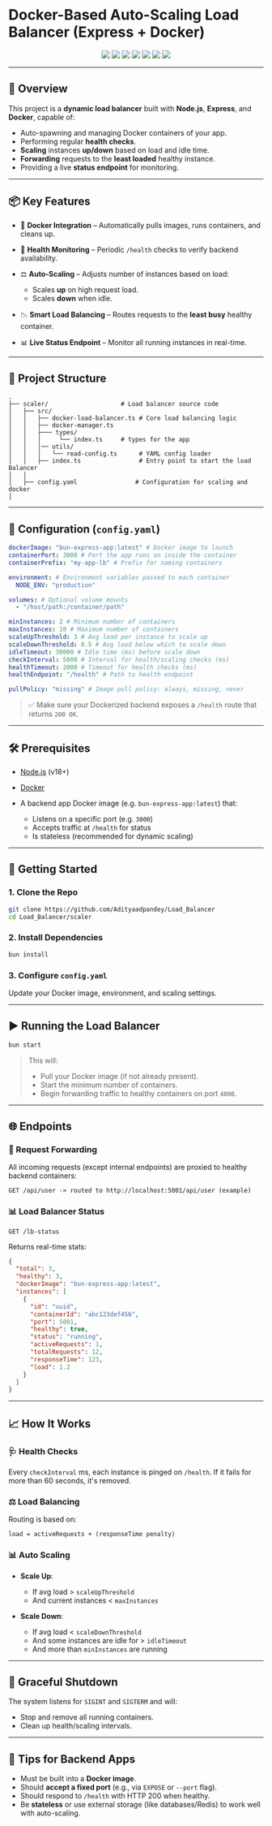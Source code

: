 # Docker-Based Auto-Scaling Load Balancer (Express + Docker)

<div align="center">

<img src="https://github.com/Adityaadpandey/Load_Balancer/actions/workflows/ci.yml/badge.svg" />
<img src="https://img.shields.io/badge/License-MIT-green.svg" />
<img src="https://img.shields.io/badge/Built%20With-Node.js-blue" />
<img src="https://img.shields.io/badge/code_style-prettier-ff69b4.svg" />
<img src="https://img.shields.io/badge/Code-TypeScript-blue?logo=typescript" />
<img src="https://img.shields.io/github/repo-size/Adityaadpandey/Load_Balancer" />
<img src="https://img.shields.io/github/last-commit/Adityaadpandey/Load_Balancer" />

</div>

---

## 🚀 Overview

This project is a **dynamic load balancer** built with **Node.js**, **Express**, and **Docker**, capable of:

- Auto-spawning and managing Docker containers of your app.
- Performing regular **health checks**.
- **Scaling** instances **up/down** based on load and idle time.
- **Forwarding** requests to the **least loaded** healthy instance.
- Providing a live **status endpoint** for monitoring.

---

## 📦 Key Features

- 🐳 **Docker Integration** – Automatically pulls images, runs containers, and cleans up.
- 💓 **Health Monitoring** – Periodic `/health` checks to verify backend availability.
- ⚖️ **Auto-Scaling** – Adjusts number of instances based on load:

  - Scales **up** on high request load.
  - Scales **down** when idle.

- 📉 **Smart Load Balancing** – Routes requests to the **least busy** healthy container.
- 📊 **Live Status Endpoint** – Monitor all running instances in real-time.

---

## 📁 Project Structure

```
.
├── scaler/                    # Load balancer source code
│   ├── src/
│   │   ├── docker-load-balancer.ts # Core load balancing logic
│   │   ├── docker-manager.ts
│   │   ├─── types/
│   │   │     └── index.ts     # types for the app
│   │   │── utils/
│   │   │   └── read-config.ts      # YAML config loader
│   │   ├── index.ts                # Entry point to start the load Balancer
│   │
│   ├── config.yaml                # Configuration for scaling and docker
│
```

---

## 🧩 Configuration (`config.yaml`)

```yaml
dockerImage: "bun-express-app:latest" # Docker image to launch
containerPort: 3000 # Port the app runs on inside the container
containerPrefix: "my-app-lb" # Prefix for naming containers

environment: # Environment variables passed to each container
  NODE_ENV: "production"

volumes: # Optional volume mounts
  - "/host/path:/container/path"

minInstances: 2 # Minimum number of containers
maxInstances: 10 # Maximum number of containers
scaleUpThreshold: 3 # Avg load per instance to scale up
scaleDownThreshold: 0.5 # Avg load below which to scale down
idleTimeout: 30000 # Idle time (ms) before scale down
checkInterval: 5000 # Interval for health/scaling checks (ms)
healthTimeout: 2000 # Timeout for health checks (ms)
healthEndpoint: "/health" # Path to health endpoint

pullPolicy: "missing" # Image pull policy: always, missing, never
```

> ✅ Make sure your Dockerized backend exposes a `/health` route that returns `200 OK`.

---

## 🛠️ Prerequisites

- [Node.js](https://nodejs.org/) (v18+)
- [Docker](https://www.docker.com/)
- A backend app Docker image (e.g. `bun-express-app:latest`) that:

  - Listens on a specific port (e.g. `3000`)
  - Accepts traffic at `/health` for status
  - Is stateless (recommended for dynamic scaling)

---

## 🚀 Getting Started

### 1. Clone the Repo

```bash
git clone https://github.com/Adityaadpandey/Load_Balancer
cd Load_Balancer/scaler
```

### 2. Install Dependencies

```bash
bun install
```

### 3. Configure `config.yaml`

Update your Docker image, environment, and scaling settings.

---

## ▶️ Running the Load Balancer

```bash
bun start
```

> This will:
>
> - Pull your Docker image (if not already present).
> - Start the minimum number of containers.
> - Begin forwarding traffic to healthy containers on port `4000`.

---

## 🌐 Endpoints

### 🔁 Request Forwarding

All incoming requests (except internal endpoints) are proxied to healthy backend containers:

```
GET /api/user -> routed to http://localhost:5001/api/user (example)
```

### 📊 Load Balancer Status

```
GET /lb-status
```

Returns real-time stats:

```json
{
  "total": 3,
  "healthy": 3,
  "dockerImage": "bun-express-app:latest",
  "instances": [
    {
      "id": "uuid",
      "containerId": "abc123def456",
      "port": 5001,
      "healthy": true,
      "status": "running",
      "activeRequests": 1,
      "totalRequests": 12,
      "responseTime": 123,
      "load": 1.2
    }
  ]
}
```

---

## 📈 How It Works

### 🩺 Health Checks

Every `checkInterval` ms, each instance is pinged on `/health`. If it fails for more than 60 seconds, it's removed.

### ⚖️ Load Balancing

Routing is based on:

```
load = activeRequests + (responseTime penalty)
```

### 📊 Auto Scaling

- **Scale Up**:

  - If avg load > `scaleUpThreshold`
  - And current instances < `maxInstances`

- **Scale Down**:

  - If avg load < `scaleDownThreshold`
  - And some instances are idle for > `idleTimeout`
  - And more than `minInstances` are running

---

## 🧹 Graceful Shutdown

The system listens for `SIGINT` and `SIGTERM` and will:

- Stop and remove all running containers.
- Clean up health/scaling intervals.

---

## 🧠 Tips for Backend Apps

- Must be built into a **Docker image**.
- Should **accept a fixed port** (e.g., via `EXPOSE` or `--port` flag).
- Should respond to `/health` with HTTP 200 when healthy.
- Be **stateless** or use external storage (like databases/Redis) to work well with auto-scaling.
